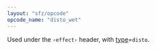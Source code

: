```yaml
---
layout: "sfz/opcode"
opcode_name: "disto_wet"
---
```

Used under the `‹effect›` header, with [type]=`disto`.


[type]: type#disto
